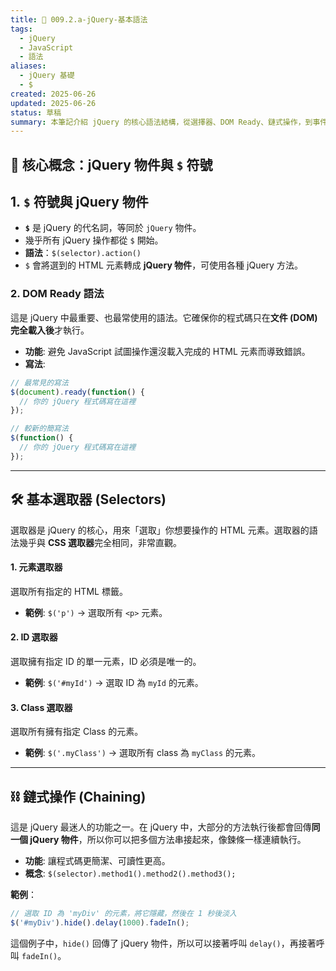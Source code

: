 ```yaml
---
title: 📌 009.2.a-jQuery-基本語法
tags:
  - jQuery
  - JavaScript
  - 語法
aliases:
  - jQuery 基礎
  - $
created: 2025-06-26
updated: 2025-06-26
status: 草稿
summary: 本筆記介紹 jQuery 的核心語法結構，從選擇器、DOM Ready、鏈式操作，到事件處理、常用方法、遍歷與 AJAX。
---
```


## 📘 核心概念：jQuery 物件與 `$` 符號

## **1. `$` 符號與 jQuery 物件**

- **`$`** 是 jQuery 的代名詞，等同於 `jQuery` 物件。
- 幾乎所有 jQuery 操作都從 `$` 開始。
- **語法**：`$(selector).action()`
- `$` 會將選到的 HTML 元素轉成 **jQuery 物件**，可使用各種 jQuery 方法。

### 2. **DOM Ready 語法**

這是 jQuery 中最重要、也最常使用的語法。它確保你的程式碼只在**文件 (DOM) 完全載入後**才執行。

- **功能**: 避免 JavaScript 試圖操作還沒載入完成的 HTML 元素而導致錯誤。
- **寫法**:

```javascript
// 最常見的寫法
$(document).ready(function() {
  // 你的 jQuery 程式碼寫在這裡
});

// 較新的簡寫法
$(function() {
  // 你的 jQuery 程式碼寫在這裡
});
```

---

## 🛠️ 基本選取器 (Selectors)

選取器是 jQuery 的核心，用來「選取」你想要操作的 HTML 元素。選取器的語法幾乎與 **CSS 選取器**完全相同，非常直觀。

#### **1. 元素選取器**
選取所有指定的 HTML 標籤。
- **範例**: `$('p')` -> 選取所有 `<p>` 元素。

#### **2. ID 選取器**
選取擁有指定 ID 的單一元素，ID 必須是唯一的。
- **範例**: `$('#myId')` -> 選取 ID 為 `myId` 的元素。

#### **3. Class 選取器**
選取所有擁有指定 Class 的元素。
- **範例**: `$('.myClass')` -> 選取所有 class 為 `myClass` 的元素。

---

## ⛓️ 鏈式操作 (Chaining)

這是 jQuery 最迷人的功能之一。在 jQuery 中，大部分的方法執行後都會回傳**同一個 jQuery 物件**，所以你可以把多個方法串接起來，像鍊條一樣連續執行。

- **功能**: 讓程式碼更簡潔、可讀性更高。
- **概念**: `$(selector).method1().method2().method3();`

**範例**：

```javascript
// 選取 ID 為 'myDiv' 的元素，將它隱藏，然後在 1 秒後淡入
$('#myDiv').hide().delay(1000).fadeIn();
```

這個例子中，`hide()` 回傳了 jQuery 物件，所以可以接著呼叫 `delay()`，再接著呼叫 `fadeIn()`。